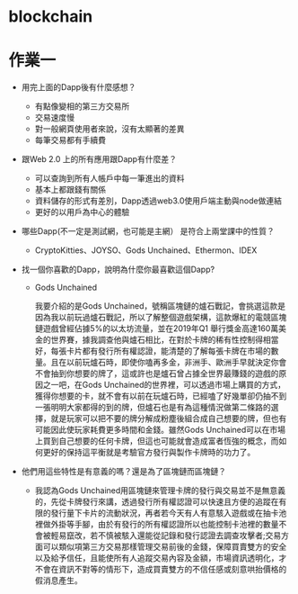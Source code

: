 # blockchain
# 作業一
- 用完上面的Dapp後有什麼感想？
  - 有點像變相的第三方交易所
  - 交易速度慢
  - 對一般網頁使用者來說，沒有太顯著的差異
  - 每筆交易都有手續費

- 跟Web 2.0 上的所有應用跟Dapp有什麼差？
  - 可以查詢到所有人帳戶中每一筆進出的資料
  - 基本上都跟錢有關係
  - 資料儲存的形式有差別，Dapp透過web3.0使用戶端主動與node做連結
  - 更好的以用戶為中心的體驗

- 哪些Dapp(不一定是測試網，也可能是主網） 是符合上兩堂課中的性質？
  - CryptoKitties、JOYSO、Gods Unchained、Ethermon、IDEX

- 找一個你喜歡的Dapp，說明為什麼你最喜歡這個Dapp?
  - Gods Unchained
  
    我要介紹的是Gods Unchained，號稱區塊鏈的爐石戰記，會挑選這款是因為我以前玩過爐石戰記，所以了解整個遊戲架構，這款爆紅的電競區塊鏈遊戲曾經佔據5%的以太坊流量，並在2019年Q1 舉行獎金高達160萬美金的世界賽，據我調查他與爐石相比，在對於卡牌的稀有性控制得相當好，每張卡片都有發行所有權認證，能清楚的了解每張卡牌在市場的數量。且在以前玩爐石時，即使你嗑再多金，非洲手、歐洲手早就決定你會不會抽到你想要的牌了，這或許也是爐石曾占據全世界最賺錢的遊戲的原因之一吧，在Gods Unchained的世界裡，可以透過市場上購買的方式，獲得你想要的卡，就不會有以前在玩爐石時，已經嗑了好幾單卻仍抽不到一張明明大家都得的到的牌，但爐石也是有為這種情況做第二條路的選擇，就是玩家可以把不要的牌分解成粉塵後組合成自己想要的牌，但也有可能因此使玩家耗費更多時間和金錢。雖然Gods Unchained可以在市場上買到自己想要的任何卡牌，但這也可能就會造成富者恆強的概念，而如何更好的保持這平衡就是考驗官方發行與製作卡牌時的功力了。

- 他們用這些特性是有意義的嗎？還是為了區塊鏈而區塊鏈？
  - 我認為Gods Unchained用區塊鏈來管理卡牌的發行與交易並不是無意義的，先從卡牌發行來講，透過發行所有權認證可以快速且方便的追蹤在有限的發行量下卡片的流動狀況，再者若今天有人有意駭入遊戲或在抽卡池裡做外掛等手腳，由於有發行的所有權認證所以也能控制卡池裡的數量不會被輕易竄改，若不慎被駭入還能從記錄和發行認證去調查攻擊者;交易方面可以類似項第三方交易那樣管理交易前後的金錢，保障買賣雙方的安全以及給予信任，且能使所有人追蹤交易內容及金額，市場資訊透明化，才不會在資訊不對等的情形下，造成買賣雙方的不信任感或刻意哄抬價格的假消息產生。
